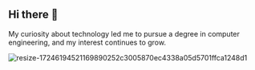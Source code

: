 ## Hi there 👋

My curiosity about technology led me to pursue a degree in computer engineering,
and my interest continues to grow.


![resize-17246194521169890252c3005870ec4338a05d5701ffca1248d1](https://github.com/user-attachments/assets/c62336ed-493b-4940-8b23-0aac8694ea03)




<!--
**Nurcanahmet/Nurcanahmet** is a ✨ _special_ ✨ repository because its `README.md` (this file) appears on your GitHub profile.

Here are some ideas to get you started:

- 🔭 I’m currently working on ...
- 🌱 I’m currently learning ...
- 👯 I’m looking to collaborate on ...
- 🤔 I’m looking for help with ...
- 💬 Ask me about ...
- 📫 How to reach me: ...
- 😄 Pronouns: ...
- ⚡ Fun fact: ...
-->
